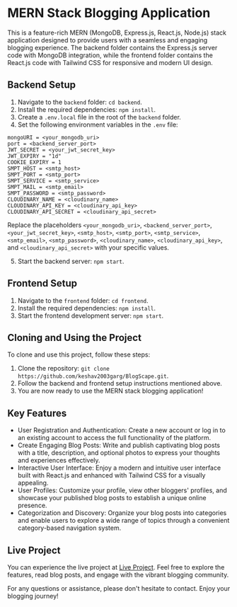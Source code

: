 # MERN Stack Blogging Application

This is a feature-rich MERN (MongoDB, Express.js, React.js, Node.js) stack application designed to provide users with a seamless and engaging blogging experience. The backend folder contains the Express.js server code with MongoDB integration, while the frontend folder contains the React.js code with Tailwind CSS for responsive and modern UI design.

## Backend Setup

1. Navigate to the `backend` folder: `cd backend`.
2. Install the required dependencies: `npm install`.
3. Create a `.env.local` file in the root of the `backend` folder.
4. Set the following environment variables in the `.env` file:

```plaintext
mongoURI = <your_mongodb_uri>
port = <backend_server_port>
JWT_SECRET = <your_jwt_secret_key>
JWT_EXPIRY = "1d"
COOKIE_EXPIRY = 1
SMPT_HOST = <smtp_host>
SMPT_PORT = <smtp_port>
SMPT_SERVICE = <smtp_service>
SMPT_MAIL = <smtp_email>
SMPT_PASSWORD = <smtp_password>
CLOUDINARY_NAME = <cloudinary_name>
CLOUDINARY_API_KEY = <cloudinary_api_key>
CLOUDINARY_API_SECRET = <cloudinary_api_secret>
```

Replace the placeholders `<your_mongodb_uri>`, `<backend_server_port>`, `<your_jwt_secret_key>`, `<smtp_host>`, `<smtp_port>`, `<smtp_service>`, `<smtp_email>`, `<smtp_password>`, `<cloudinary_name>`, `<cloudinary_api_key>`, and `<cloudinary_api_secret>` with your specific values.

5. Start the backend server: `npm start`.

## Frontend Setup

1. Navigate to the `frontend` folder: `cd frontend`.
2. Install the required dependencies: `npm install`.
3. Start the frontend development server: `npm start`.

## Cloning and Using the Project

To clone and use this project, follow these steps:

1. Clone the repository: `git clone https://github.com/keshav2003garg/BlogScape.git`.
2. Follow the backend and frontend setup instructions mentioned above.
3. You are now ready to use the MERN stack blogging application!

## Key Features

- User Registration and Authentication: Create a new account or log in to an existing account to access the full functionality of the platform.
- Create Engaging Blog Posts: Write and publish captivating blog posts with a title, description, and optional photos to express your thoughts and experiences effectively.
- Interactive User Interface: Enjoy a modern and intuitive user interface built with React.js and enhanced with Tailwind CSS for a visually appealing.
- User Profiles: Customize your profile, view other bloggers' profiles, and showcase your published blog posts to establish a unique online presence.
- Categorization and Discovery: Organize your blog posts into categories and enable users to explore a wide range of topics through a convenient category-based navigation system.

## Live Project

You can experience the live project at [Live Project](https://bloggscape.vercel.app/). Feel free to explore the features, read blog posts, and engage with the vibrant blogging community.

For any questions or assistance, please don't hesitate to contact. Enjoy your blogging journey!